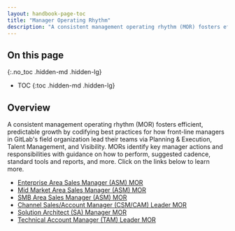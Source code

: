 ```yaml
---
layout: handbook-page-toc
title: "Manager Operating Rhythm"
description: "A consistent management operating rhythm (MOR) fosters efficient, predictable growth by codifying best practices for how front-line managers in GitLab's field organization lead their teams"
---
```


## On this page
{:.no_toc .hidden-md .hidden-lg}

- TOC
{:toc .hidden-md .hidden-lg}


## Overview
A consistent management operating rhythm (MOR) fosters efficient, predictable growth by codifying best practices for how front-line managers in GitLab's field organization lead their teams via Planning & Execution, Talent Management, and Visibility. MORs identify key manager actions and responsibilities with guidance on how to perform, suggested cadence, standard tools and reports, and more. Click on the links below to learn more.
- [Enterprise Area Sales Manager (ASM) MOR](/handbook/sales/manager-operating-rhythm/enterprise-sales/)
- [Mid Market Area Sales Manager (ASM) MOR](/handbook/sales/manager-operating-rhythm/mid-market-sales/)
- [SMB Area Sales Manager (ASM) MOR](/handbook/sales/manager-operating-rhythm/smb-sales/)
- [Channel Sales/Account Manager (CSM/CAM) Leader MOR](/handbook/sales/manager-operating-rhythm/channel-sales/)
- [Solution Architect (SA) Manager MOR](/handbook/sales/manager-operating-rhythm/solution-architects/)
- [Technical Account Manager (TAM) Leader MOR](/handbook/customer-success/tam/tam-manager/)
